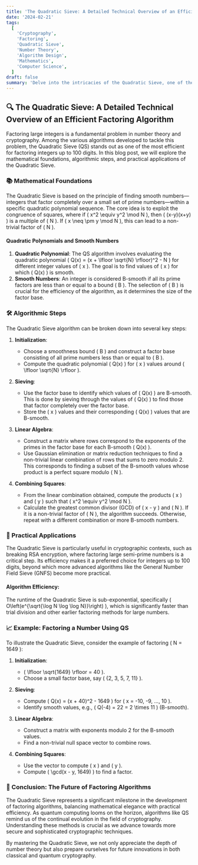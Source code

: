```yaml
---
title: 'The Quadratic Sieve: A Detailed Technical Overview of an Efficient Factoring Algorithm 🔍✨'
date: '2024-02-21'
tags:
  [
    'Cryptography',
    'Factoring',
    'Quadratic Sieve',
    'Number Theory',
    'Algorithm Design',
    'Mathematics',
    'Computer Science',
  ]
draft: false
summary: 'Delve into the intricacies of the Quadratic Sieve, one of the most efficient algorithms for factoring large integers. This blog post provides a comprehensive technical overview, exploring its mathematical foundations, algorithmic steps, and practical applications. 🔍🔢💻'
---
```


## 🔍 The Quadratic Sieve: A Detailed Technical Overview of an Efficient Factoring Algorithm

Factoring large integers is a fundamental problem in number theory and cryptography. Among the various algorithms developed to tackle this problem, the Quadratic Sieve (QS) stands out as one of the most efficient for factoring integers up to 100 digits. In this blog post, we will explore the mathematical foundations, algorithmic steps, and practical applications of the Quadratic Sieve.

### 📚 Mathematical Foundations

The Quadratic Sieve is based on the principle of finding smooth numbers—integers that factor completely over a small set of prime numbers—within a specific quadratic polynomial sequence. The core idea is to exploit the congruence of squares, where if \( x^2 \equiv y^2 \mod N \), then \( (x-y)(x+y) \) is a multiple of \( N \). If \( x \neq \pm y \mod N \), this can lead to a non-trivial factor of \( N \).

#### **Quadratic Polynomials and Smooth Numbers**

1. **Quadratic Polynomial**: The QS algorithm involves evaluating the quadratic polynomial \( Q(x) = (x + \lfloor \sqrt{N} \rfloor)^2 - N \) for different integer values of \( x \). The goal is to find values of \( x \) for which \( Q(x) \) is smooth.
2. **Smooth Numbers**: An integer is considered B-smooth if all its prime factors are less than or equal to a bound \( B \). The selection of \( B \) is crucial for the efficiency of the algorithm, as it determines the size of the factor base.

### 🛠️ Algorithmic Steps

The Quadratic Sieve algorithm can be broken down into several key steps:

1. **Initialization**:

   - Choose a smoothness bound \( B \) and construct a factor base consisting of all prime numbers less than or equal to \( B \).
   - Compute the quadratic polynomial \( Q(x) \) for \( x \) values around \( \lfloor \sqrt{N} \rfloor \).

2. **Sieving**:

   - Use the factor base to identify which values of \( Q(x) \) are B-smooth. This is done by sieving through the values of \( Q(x) \) to find those that factor completely over the factor base.
   - Store the \( x \) values and their corresponding \( Q(x) \) values that are B-smooth.

3. **Linear Algebra**:

   - Construct a matrix where rows correspond to the exponents of the primes in the factor base for each B-smooth \( Q(x) \).
   - Use Gaussian elimination or matrix reduction techniques to find a non-trivial linear combination of rows that sums to zero modulo 2. This corresponds to finding a subset of the B-smooth values whose product is a perfect square modulo \( N \).

4. **Combining Squares**:
   - From the linear combination obtained, compute the products \( x \) and \( y \) such that \( x^2 \equiv y^2 \mod N \).
   - Calculate the greatest common divisor (GCD) of \( x - y \) and \( N \). If it is a non-trivial factor of \( N \), the algorithm succeeds. Otherwise, repeat with a different combination or more B-smooth numbers.

### 🔬 Practical Applications

The Quadratic Sieve is particularly useful in cryptographic contexts, such as breaking RSA encryption, where factoring large semi-prime numbers is a critical step. Its efficiency makes it a preferred choice for integers up to 100 digits, beyond which more advanced algorithms like the General Number Field Sieve (GNFS) become more practical.

#### **Algorithm Efficiency**:

The runtime of the Quadratic Sieve is sub-exponential, specifically \( O\left(e^{\sqrt{\log N \log \log N}}\right) \), which is significantly faster than trial division and other earlier factoring methods for large numbers.

### 📈 Example: Factoring a Number Using QS

To illustrate the Quadratic Sieve, consider the example of factoring \( N = 1649 \):

1. **Initialization**:

   - \( \lfloor \sqrt{1649} \rfloor = 40 \).
   - Choose a small factor base, say \( \{2, 3, 5, 7, 11\} \).

2. **Sieving**:

   - Compute \( Q(x) = (x + 40)^2 - 1649 \) for \( x = -10, -9, ..., 10 \).
   - Identify smooth values, e.g., \( Q(-4) = 22 = 2 \times 11 \) (B-smooth).

3. **Linear Algebra**:

   - Construct a matrix with exponents modulo 2 for the B-smooth values.
   - Find a non-trivial null space vector to combine rows.

4. **Combining Squares**:
   - Use the vector to compute \( x \) and \( y \).
   - Compute \( \gcd(x - y, 1649) \) to find a factor.

### 🔮 Conclusion: The Future of Factoring Algorithms

The Quadratic Sieve represents a significant milestone in the development of factoring algorithms, balancing mathematical elegance with practical efficiency. As quantum computing looms on the horizon, algorithms like QS remind us of the continual evolution in the field of cryptography. Understanding these methods is crucial as we advance towards more secure and sophisticated cryptographic techniques.

By mastering the Quadratic Sieve, we not only appreciate the depth of number theory but also prepare ourselves for future innovations in both classical and quantum cryptography.
